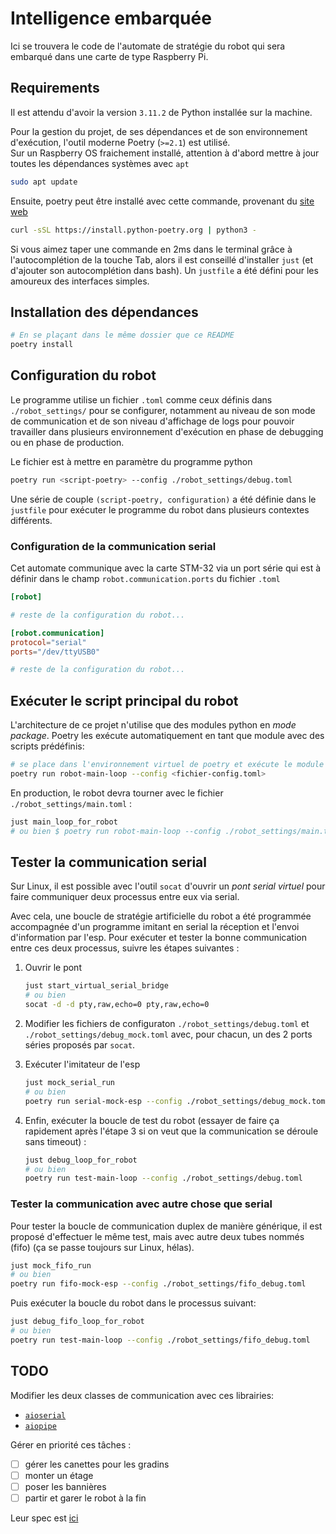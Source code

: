 # Intelligence embarquée

Ici se trouvera le code de l'automate de stratégie du robot qui sera embarqué
dans une carte de type Raspberry Pi.

## Requirements

Il est attendu d'avoir la version `3.11.2` de Python installée sur la machine.

Pour la gestion du projet, de ses dépendances et de son environnement
d'exécution, l'outil moderne Poetry (`>=2.1`) est utilisé.  
Sur un Raspberry OS fraichement installé, attention à d'abord mettre à jour
toutes les dépendances systèmes avec `apt`

```sh
sudo apt update
```

Ensuite, poetry peut être installé avec cette commande, provenant du [site
web](https://python-poetry.org/docs/#installing-with-the-official-installer)

```sh
curl -sSL https://install.python-poetry.org | python3 -
```

Si vous aimez taper une commande en 2ms dans le terminal grâce à
l'autocomplétion de la touche Tab, alors il est conseillé d'installer
`just` (et d'ajouter son autocomplétion dans bash). Un `justfile` a été défini
pour les amoureux des interfaces simples.

## Installation des dépendances

```sh
# En se plaçant dans le même dossier que ce README
poetry install
```

## Configuration du robot

Le programme utilise un fichier `.toml` comme ceux définis dans
`./robot_settings/` pour se configurer, notamment au niveau de son mode de
communication et de son niveau d'affichage de logs pour pouvoir travailler dans
plusieurs environnement d'exécution en phase de debugging ou en phase de
production.

Le fichier est à mettre en paramètre du programme python

```sh
poetry run <script-poetry> --config ./robot_settings/debug.toml
```

Une série de couple `(script-poetry, configuration)` a été définie dans le
`justfile` pour exécuter le programme du robot dans plusieurs contextes
différents.

### Configuration de la communication serial

Cet automate communique avec la carte STM-32 via un port série qui est à
définir dans le champ `robot.communication.ports` du fichier `.toml`

```toml
[robot]

# reste de la configuration du robot...

[robot.communication]
protocol="serial"
ports="/dev/ttyUSB0"

# reste de la configuration du robot...
```

## Exécuter le script principal du robot

L'architecture de ce projet n'utilise que des modules python en *mode package*.
Poetry les exécute automatiquement en tant que module avec des scripts
prédéfinis:

```sh
# se place dans l'environnement virtuel de poetry et exécute le module main
poetry run robot-main-loop --config <fichier-config.toml>
```

En production, le robot devra tourner avec le fichier
`./robot_settings/main.toml` :

```sh
just main_loop_for_robot
# ou bien $ poetry run robot-main-loop --config ./robot_settings/main.toml
```

## Tester la communication serial

Sur Linux, il est possible avec l'outil `socat` d'ouvrir un *pont serial
virtuel* pour faire communiquer deux processus entre eux via serial.

Avec cela, une boucle de stratégie artificielle du robot a été programmée
accompagnée d'un programme imitant en serial la réception et l'envoi
d'information par l'esp. Pour exécuter et tester la bonne communication entre
ces deux processus, suivre les étapes suivantes :

1. Ouvrir le pont

   ```sh
   just start_virtual_serial_bridge
   # ou bien
   socat -d -d pty,raw,echo=0 pty,raw,echo=0
   ```

2. Modifier les fichiers de configuraton `./robot_settings/debug.toml` et
   `./robot_settings/debug_mock.toml` avec, pour chacun, un des 2 ports séries
   proposés par `socat`.

3. Exécuter l'imitateur de l'esp

   ```sh
   just mock_serial_run
   # ou bien
   poetry run serial-mock-esp --config ./robot_settings/debug_mock.toml
   ```

4. Enfin, exécuter la boucle de test du robot (essayer de faire ça rapidement
   après l'étape 3 si on veut que la communication se déroule sans timeout) :

   ```sh
   just debug_loop_for_robot
   # ou bien
   poetry run test-main-loop --config ./robot_settings/debug.toml
   ```

### Tester la communication avec autre chose que serial

Pour tester la boucle de communication duplex de manière générique, il est
proposé d'effectuer le même test, mais avec autre deux tubes nommés (fifo) (ça
se passe toujours sur Linux, hélas).

```sh
just mock_fifo_run
# ou bien
poetry run fifo-mock-esp --config ./robot_settings/fifo_debug.toml
```

Puis exécuter la boucle du robot dans le processus suivant:

```sh
just debug_fifo_loop_for_robot
# ou bien
poetry run test-main-loop --config ./robot_settings/fifo_debug.toml
```

## TODO

Modifier les deux classes de communication avec ces librairies:

- [`aioserial`](https://pypi.org/project/aioserial/)
- [`aiopipe`](`https://pypi.org/project/aiopipe/`)

Gérer en priorité ces tâches :

- [ ] gérer les canettes pour les gradins
- [ ] monter un étage
- [ ] poser les bannières
- [ ] partir et garer le robot à la fin

Leur spec est [ici](https://www.eurobot.org/wp-content/uploads/2024/10/Eurobot2025_Rules.pdf)
